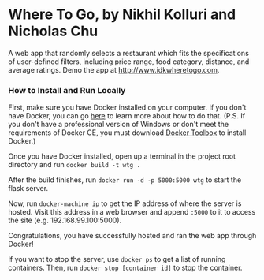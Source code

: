 # Where To Go, by Nikhil Kolluri and Nicholas Chu
A web app that randomly selects a restaurant which fits the specifications of user-defined filters, including price range, food category, distance, and average ratings. Demo the app at http://www.idkwheretogo.com.

### How to Install and Run Locally ###
First, make sure you have Docker installed on your computer. If you don't have Docker, you can go [here](https://docs.docker.com/install/#supported-platforms) to learn more about how to do that. (P.S. If you don't have a professional version of Windows or don't meet the requirements of Docker CE, you must download [Docker Toolbox](https://docs.docker.com/toolbox/overview) to install Docker.)

Once you have Docker installed, open up a terminal in the project root directory and run `docker build -t wtg .`

After the build finishes, run `docker run -d -p 5000:5000 wtg` to start the flask server.

Now, run `docker-machine ip` to get the IP address of where the server is hosted. Visit this address in a web browser and append `:5000` to it to access the site (e.g. 192.168.99.100:5000).

Congratulations, you have successfully hosted and ran the web app through Docker!

If you want to stop the server, use `docker ps` to get a list of running containers. Then, run `docker stop [container id]` to stop the container.
